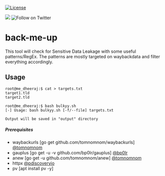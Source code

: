 [![License](https://img.shields.io/badge/license-MIT-_red.svg)](https://opensource.org/licenses/MIT)

<a href="https://www.buymeacoffee.com/medheeraj"><img src="https://img.buymeacoffee.com/button-api/?text=Buy me a beer&emoji=🍺&slug=medheeraj&button_colour=FFDD00&font_colour=000000&font_family=Cookie&outline_colour=000000&coffee_colour=ffffff"></a>
![Follow on Twitter](https://img.shields.io/twitter/follow/Dheerajmadhukar?style=social)

# back-me-up
This tool will check for Sensitive Data Leakage with some useful patterns/RegEx. The patterns are mostly targeted on waybackdata and filter everything accordingly.

## Usage
```
root@me_dheeraj:$ cat > targets.txt
target1.tld
target2.tld

root@me_dheeraj:$ bash bulkyy.sh
[-] Usage: bash bulkyy.sh [-f/--file] targets.txt

Output will be saved in "output" directory
```

##### Prerequisites
- waybackurls [go get github.com/tomnomnom/waybackurls] [@tomnomnom](https://github.com/tomnomnom/waybackurls)
- gauplus [go get -u -v github.com/bp0lr/gauplus] [@bp0lr](https://github.com/bp0lr/gauplus)
- anew [go get -u github.com/tomnomnom/anew] [@tomnomnom](https://github.com/tomnomnom/anew)
- httpx [@pdiscoveryio](https://github.com/projectdiscovery/httpx)
- pv [apt install pv -y]

